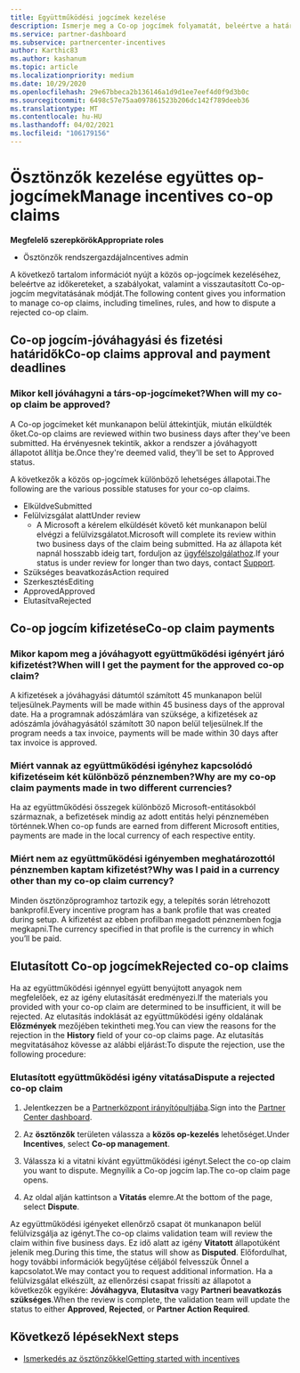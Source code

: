 ```yaml
---
title: Együttműködési jogcímek kezelése
description: Ismerje meg a Co-op jogcímek folyamatát, beleértve a határidőket, a pénznemmel kapcsolatos problémákat, valamint az elutasított Co-op-jogcím vitatásának módját.
ms.service: partner-dashboard
ms.subservice: partnercenter-incentives
author: Karthic83
ms.author: kashanum
ms.topic: article
ms.localizationpriority: medium
ms.date: 10/29/2020
ms.openlocfilehash: 29e67bbeca2b136146a1d9d1ee7eef4d0f9d3b0c
ms.sourcegitcommit: 6498c57e75aa097861523b206dc142f789deeb36
ms.translationtype: MT
ms.contentlocale: hu-HU
ms.lasthandoff: 04/02/2021
ms.locfileid: "106179156"
---
```

# <a name="manage-incentives-co-op-claims"></a><span data-ttu-id="c7dab-103">Ösztönzők kezelése együttes op-jogcímek</span><span class="sxs-lookup"><span data-stu-id="c7dab-103">Manage incentives co-op claims</span></span>

<span data-ttu-id="c7dab-104">**Megfelelő szerepkörök**</span><span class="sxs-lookup"><span data-stu-id="c7dab-104">**Appropriate roles**</span></span>

- <span data-ttu-id="c7dab-105">Ösztönzők rendszergazdája</span><span class="sxs-lookup"><span data-stu-id="c7dab-105">Incentives admin</span></span>

<span data-ttu-id="c7dab-106">A következő tartalom információt nyújt a közös op-jogcímek kezeléséhez, beleértve az időkereteket, a szabályokat, valamint a visszautasított Co-op-jogcím megvitatásának módját.</span><span class="sxs-lookup"><span data-stu-id="c7dab-106">The following content gives you information to manage co-op claims, including timelines, rules, and how to dispute a rejected co-op claim.</span></span>

## <a name="co-op-claims-approval-and-payment-deadlines"></a><span data-ttu-id="c7dab-107">Co-op jogcím-jóváhagyási és fizetési határidők</span><span class="sxs-lookup"><span data-stu-id="c7dab-107">Co-op claims approval and payment deadlines</span></span>

### <a name="when-will-my-co-op-claim-be-approved"></a><span data-ttu-id="c7dab-108">Mikor kell jóváhagyni a társ-op-jogcímeket?</span><span class="sxs-lookup"><span data-stu-id="c7dab-108">When will my co-op claim be approved?</span></span>

<span data-ttu-id="c7dab-109">A Co-op jogcímeket két munkanapon belül áttekintjük, miután elküldték őket.</span><span class="sxs-lookup"><span data-stu-id="c7dab-109">Co-op claims are reviewed within two business days after they've been submitted.</span></span> <span data-ttu-id="c7dab-110">Ha érvényesnek tekintik, akkor a rendszer a jóváhagyott állapotot állítja be.</span><span class="sxs-lookup"><span data-stu-id="c7dab-110">Once they're deemed valid, they'll be set to Approved status.</span></span>  

<span data-ttu-id="c7dab-111">A következők a közös op-jogcímek különböző lehetséges állapotai.</span><span class="sxs-lookup"><span data-stu-id="c7dab-111">The following are the various possible statuses for your co-op claims.</span></span>

- <span data-ttu-id="c7dab-112">Elküldve</span><span class="sxs-lookup"><span data-stu-id="c7dab-112">Submitted</span></span>
- <span data-ttu-id="c7dab-113">Felülvizsgálat alatt</span><span class="sxs-lookup"><span data-stu-id="c7dab-113">Under review</span></span>
  - <span data-ttu-id="c7dab-114">A Microsoft a kérelem elküldését követő két munkanapon belül elvégzi a felülvizsgálatot.</span><span class="sxs-lookup"><span data-stu-id="c7dab-114">Microsoft will complete its review within two business days of the claim being submitted.</span></span> <span data-ttu-id="c7dab-115">Ha az állapota két napnál hosszabb ideig tart, forduljon az [ügyfélszolgálathoz](https://partner.microsoft.com/dashboard/support/incentives/servicerequests?category=incentives).</span><span class="sxs-lookup"><span data-stu-id="c7dab-115">If your status is under review for longer than two days, contact [Support](https://partner.microsoft.com/dashboard/support/incentives/servicerequests?category=incentives).</span></span>
- <span data-ttu-id="c7dab-116">Szükséges beavatkozás</span><span class="sxs-lookup"><span data-stu-id="c7dab-116">Action required</span></span>
- <span data-ttu-id="c7dab-117">Szerkesztés</span><span class="sxs-lookup"><span data-stu-id="c7dab-117">Editing</span></span>
- <span data-ttu-id="c7dab-118">Approved</span><span class="sxs-lookup"><span data-stu-id="c7dab-118">Approved</span></span>
- <span data-ttu-id="c7dab-119">Elutasítva</span><span class="sxs-lookup"><span data-stu-id="c7dab-119">Rejected</span></span>

## <a name="co-op-claim-payments"></a><span data-ttu-id="c7dab-120">Co-op jogcím kifizetése</span><span class="sxs-lookup"><span data-stu-id="c7dab-120">Co-op claim payments</span></span>

### <a name="when-will-i-get-the-payment-for-the-approved-co-op-claim"></a><span data-ttu-id="c7dab-121">Mikor kapom meg a jóváhagyott együttműködési igényért járó kifizetést?</span><span class="sxs-lookup"><span data-stu-id="c7dab-121">When will I get the payment for the approved co-op claim?</span></span>

<span data-ttu-id="c7dab-122">A kifizetések a jóváhagyási dátumtól számított 45 munkanapon belül teljesülnek.</span><span class="sxs-lookup"><span data-stu-id="c7dab-122">Payments will be made within 45 business days of the approval date.</span></span> <span data-ttu-id="c7dab-123">Ha a programnak adószámlára van szüksége, a kifizetések az adószámla jóváhagyásától számított 30 napon belül teljesülnek.</span><span class="sxs-lookup"><span data-stu-id="c7dab-123">If the program needs a tax invoice, payments will be made within 30 days after tax invoice is approved.</span></span>

### <a name="why-are-my-co-op-claim-payments-made-in-two-different-currencies"></a><span data-ttu-id="c7dab-124">Miért vannak az együttműködési igényhez kapcsolódó kifizetéseim két különböző pénznemben?</span><span class="sxs-lookup"><span data-stu-id="c7dab-124">Why are my co-op claim payments made in two different currencies?</span></span>

<span data-ttu-id="c7dab-125">Ha az együttműködési összegek különböző Microsoft-entitásokból származnak, a befizetések mindig az adott entitás helyi pénznemében történnek.</span><span class="sxs-lookup"><span data-stu-id="c7dab-125">When co-op funds are earned from different Microsoft entities, payments are made in the local currency of each respective entity.</span></span>  

### <a name="why-was-i-paid-in-a-currency-other-than-my-co-op-claim-currency"></a><span data-ttu-id="c7dab-126">Miért nem az együttműködési igényemben meghatározottól pénznemben kaptam kifizetést?</span><span class="sxs-lookup"><span data-stu-id="c7dab-126">Why was I paid in a currency other than my co-op claim currency?</span></span>

<span data-ttu-id="c7dab-127">Minden ösztönzőprogramhoz tartozik egy, a telepítés során létrehozott bankprofil.</span><span class="sxs-lookup"><span data-stu-id="c7dab-127">Every incentive program has a bank profile that was created during setup.</span></span> <span data-ttu-id="c7dab-128">A kifizetést az ebben profilban megadott pénznemben fogja megkapni.</span><span class="sxs-lookup"><span data-stu-id="c7dab-128">The currency specified in that profile is the currency in which you’ll be paid.</span></span>

## <a name="rejected-co-op-claims"></a><span data-ttu-id="c7dab-129">Elutasított Co-op jogcímek</span><span class="sxs-lookup"><span data-stu-id="c7dab-129">Rejected co-op claims</span></span>

<span data-ttu-id="c7dab-130">Ha az együttműködési igénnyel együtt benyújtott anyagok nem megfelelőek, ez az igény elutasítását eredményezi.</span><span class="sxs-lookup"><span data-stu-id="c7dab-130">If the materials you provided with your co-op claim are determined to be insufficient, it will be rejected.</span></span> <span data-ttu-id="c7dab-131">Az elutasítás indoklását az együttműködési igény oldalának **Előzmények** mezőjében tekintheti meg.</span><span class="sxs-lookup"><span data-stu-id="c7dab-131">You can view the reasons for the rejection in the **History** field of your co-op claims page.</span></span> <span data-ttu-id="c7dab-132">Az elutasítás megvitatásához kövesse az alábbi eljárást:</span><span class="sxs-lookup"><span data-stu-id="c7dab-132">To dispute the rejection, use the following procedure:</span></span>

### <a name="dispute-a-rejected-co-op-claim"></a><span data-ttu-id="c7dab-133">Elutasított együttműködési igény vitatása</span><span class="sxs-lookup"><span data-stu-id="c7dab-133">Dispute a rejected co-op claim</span></span>

1. <span data-ttu-id="c7dab-134">Jelentkezzen be a [Partnerközpont irányítópultjába](https://partner.microsoft.com/dashboard/).</span><span class="sxs-lookup"><span data-stu-id="c7dab-134">Sign into the [Partner Center dashboard](https://partner.microsoft.com/dashboard/).</span></span>

2. <span data-ttu-id="c7dab-135">Az **ösztönzők** területen válassza a **közös op-kezelés** lehetőséget.</span><span class="sxs-lookup"><span data-stu-id="c7dab-135">Under **Incentives**, select **Co-op management**.</span></span>

3. <span data-ttu-id="c7dab-136">Válassza ki a vitatni kívánt együttműködési igényt.</span><span class="sxs-lookup"><span data-stu-id="c7dab-136">Select the co-op claim you want to dispute.</span></span> <span data-ttu-id="c7dab-137">Megnyílik a Co-op jogcím lap.</span><span class="sxs-lookup"><span data-stu-id="c7dab-137">The co-op claim page opens.</span></span>

4. <span data-ttu-id="c7dab-138">Az oldal alján kattintson a **Vitatás** elemre.</span><span class="sxs-lookup"><span data-stu-id="c7dab-138">At the bottom of the page, select **Dispute**.</span></span>

<span data-ttu-id="c7dab-139">Az együttműködési igényeket ellenőrző csapat öt munkanapon belül felülvizsgálja az igényt.</span><span class="sxs-lookup"><span data-stu-id="c7dab-139">The co-op claims validation team will review the claim within five business days.</span></span> <span data-ttu-id="c7dab-140">Ez idő alatt az igény **Vitatott** állapotúként jelenik meg.</span><span class="sxs-lookup"><span data-stu-id="c7dab-140">During this time, the status will show as **Disputed**.</span></span> <span data-ttu-id="c7dab-141">Előfordulhat, hogy további információk begyűjtése céljából felvesszük Önnel a kapcsolatot.</span><span class="sxs-lookup"><span data-stu-id="c7dab-141">We may contact you to request additional information.</span></span> <span data-ttu-id="c7dab-142">Ha a felülvizsgálat elkészült, az ellenőrzési csapat frissíti az állapotot a következők egyikére: **Jóváhagyva**, **Elutasítva** vagy **Partneri beavatkozás szükséges**.</span><span class="sxs-lookup"><span data-stu-id="c7dab-142">When the review is complete, the validation team will update the status to either **Approved**, **Rejected**, or **Partner Action Required**.</span></span>

## <a name="next-steps"></a><span data-ttu-id="c7dab-143">Következő lépések</span><span class="sxs-lookup"><span data-stu-id="c7dab-143">Next steps</span></span>

- [<span data-ttu-id="c7dab-144">Ismerkedés az ösztönzőkkel</span><span class="sxs-lookup"><span data-stu-id="c7dab-144">Getting started with incentives</span></span>](incentives-get-started-intro.md)
